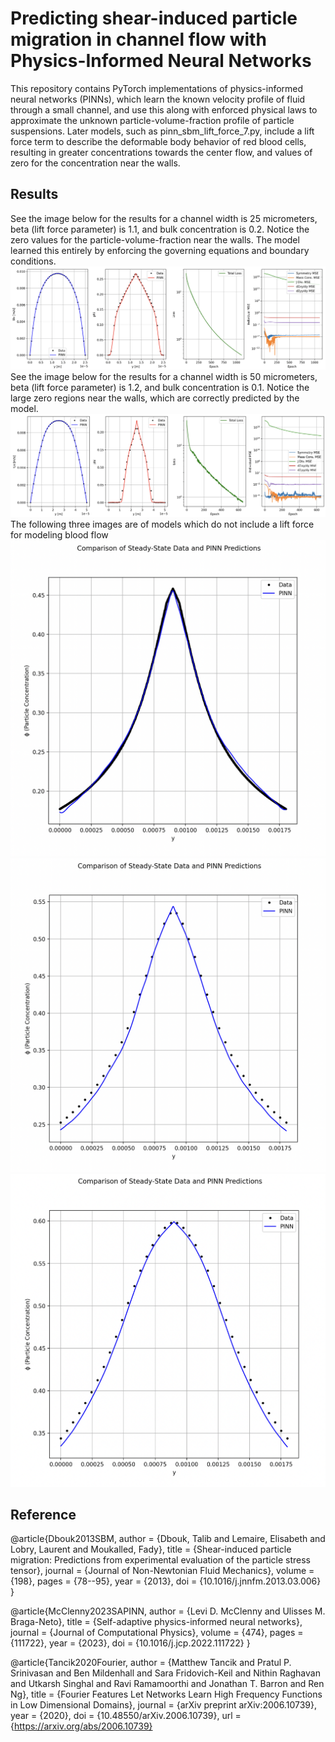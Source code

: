 # Predicting shear-induced particle migration in channel flow with Physics-Informed Neural Networks

This repository contains PyTorch implementations of physics-informed neural networks (PINNs), which learn the known velocity profile of fluid through a small channel, and use this along with enforced physical laws to approximate the unknown particle-volume-fraction profile of particle suspensions. Later models, such as pinn_sbm_lift_force_7.py, include a lift force term to describe the deformable body behavior of red blood cells, resulting in greater concentrations towards the center flow, and values of zero for the concentration near the walls. 

## Results

See the image below for the results for a channel width is 25 micrometers, beta (lift force parameter) is 1.1, and bulk concentration is 0.2. Notice the zero values for the particle-volume-fraction near the walls. The model learned this entirely by enforcing the governing equations and boundary conditions.
![PINN Solution](assets/Channel_width_25um_beta_1_1_phi_0_2.png)
See the image below for the results for a channel width is 50 micrometers, beta (lift force parameter) is 1.2, and bulk concentration is 0.1. Notice the large zero regions near the walls, which are correctly predicted by the model. 
![PINN Solution](assets/Channel_width_50um_beta_1_2_phi_0_1.png)
The following three images are of models which do not include a lift force for modeling blood flow
![PINN Solution](assets/bulk_03.png)
![PINN Solution](assets/bulk_04.png)
![PINN Solution](assets/bulk_05.png)

## Reference
@article{Dbouk2013SBM,
  author  = {Dbouk, Talib and Lemaire, Elisabeth and Lobry, Laurent and Moukalled, Fady},
  title   = {Shear-induced particle migration: Predictions from experimental evaluation of the particle stress tensor},
  journal = {Journal of Non-Newtonian Fluid Mechanics},
  volume  = {198},
  pages   = {78--95},
  year    = {2013},
  doi     = {10.1016/j.jnnfm.2013.03.006}
}

@article{McClenny2023SAPINN,
  author  = {Levi D. McClenny and Ulisses M. Braga-Neto},
  title   = {Self-adaptive physics-informed neural networks},
  journal = {Journal of Computational Physics},
  volume  = {474},
  pages   = {111722},
  year    = {2023},
  doi     = {10.1016/j.jcp.2022.111722}
}

@article{Tancik2020Fourier,
  author  = {Matthew Tancik and Pratul P. Srinivasan and Ben Mildenhall and 
             Sara Fridovich-Keil and Nithin Raghavan and Utkarsh Singhal and 
             Ravi Ramamoorthi and Jonathan T. Barron and Ren Ng},
  title   = {Fourier Features Let Networks Learn High Frequency Functions in Low Dimensional Domains},
  journal = {arXiv preprint arXiv:2006.10739},
  year    = {2020},
  doi     = {10.48550/arXiv.2006.10739},
  url     = {https://arxiv.org/abs/2006.10739}

